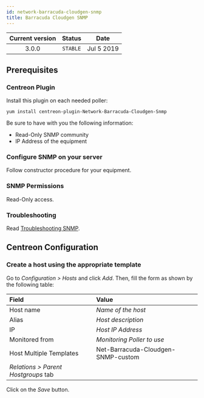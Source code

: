 ```yaml
---
id: network-barracuda-cloudgen-snmp
title: Barracuda Cloudgen SNMP
---
```


| Current version | Status | Date |
| :-: | :-: | :-: |
| 3.0.0 | `STABLE` | Jul  5 2019 |

## Prerequisites

### Centreon Plugin

Install this plugin on each needed poller:

``` shell
yum install centreon-plugin-Network-Barracuda-Cloudgen-Snmp
```

Be sure to have with you the following information:

  - Read-Only SNMP community
  - IP Address of the equipment

### Configure SNMP on your server

Follow constructor procedure for your equipment.

### SNMP Permissions

Read-Only access.

### Troubleshooting

Read [Troubleshooting SNMP](https://documentation.centreon.com/docs/centreon-plugins/en/latest/user/guide.html#snmp).

## Centreon Configuration

### Create a host using the appropriate template

Go to *Configuration \> Hosts* and click *Add*. Then, fill the form as shown by the following table:

| Field                                | Value                              |
| :----------------------------------- | :--------------------------------- |
| Host name                            | *Name of the host*                 |
| Alias                                | *Host description*                 |
| IP                                   | *Host IP Address*                  |
| Monitored from                       | *Monitoring Poller to use*         |
| Host Multiple Templates              | Net-Barracuda-Cloudgen-SNMP-custom |
| *Relations \> Parent Hostgroups* tab |                                    |

Click on the *Save* button.


